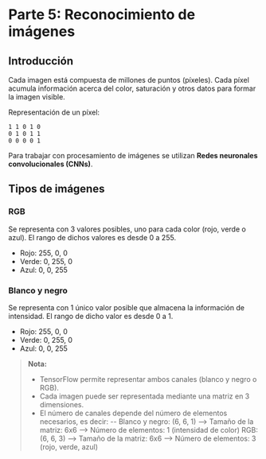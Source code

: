 Parte 5: Reconocimiento de imágenes
===================



## Introducción
Cada imagen está compuesta de millones de puntos (píxeles). Cada píxel acumula información acerca del color, saturación y otros datos para formar la imagen visible.

Representación de un píxel:

    1 1 0 1 0
    0 1 0 1 1
    0 0 0 0 1

Para trabajar con procesamiento de imágenes se utilizan **Redes neuronales convolucionales (CNNs)**.

## Tipos de imágenes
### RGB
Se representa con 3 valores posibles, uno para cada color (rojo, verde o azul). El rango de dichos valores es desde 0 a 255.

 - Rojo: 255, 0, 0
 - Verde: 0, 255, 0
 - Azul: 0, 0, 255

### Blanco y negro
Se representa con 1 único valor posible que almacena la información de intensidad. El rango de dicho valor es desde 0 a 1.

 - Rojo: 255, 0, 0
 - Verde: 0, 255, 0
 - Azul: 0, 0, 255

> **Nota:**
> - TensorFlow permite representar ambos canales (blanco y negro o RGB).
> - Cada imagen puede ser representada mediante una matriz en 3 dimensiones.
> - El número de canales depende del número de elementos necesarios, es decir:
> -- Blanco y negro: (6, 6, 1)
> --> Tamaño de la matriz: 6x6
> --> Número de elementos: 1 (intensidad de color)
> RGB: (6, 6, 3)
> --> Tamaño de la matriz: 6x6
> --> Número de elementos: 3 (rojo, verde, azul)
